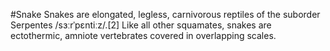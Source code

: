 #Snake
Snakes are elongated, legless, carnivorous reptiles of the suborder Serpentes /sɜːrˈpɛntiːz/.[2] Like all other squamates, snakes are ectothermic, amniote vertebrates covered in overlapping scales.